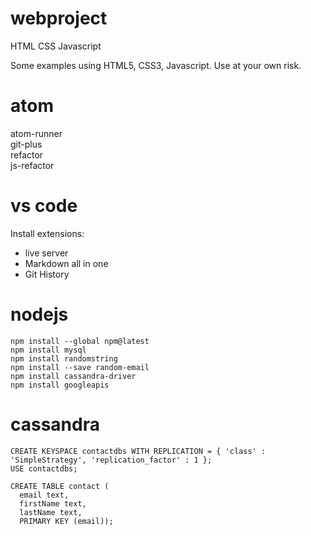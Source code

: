 # webproject
HTML CSS Javascript

Some examples using HTML5, CSS3, Javascript.
Use at your own risk.

# atom

atom-runner  
git-plus  
refactor  
js-refactor  

# vs code

Install extensions:
- live server  
- Markdown all in one  
- Git History  

# nodejs

```
npm install --global npm@latest
npm install mysql
npm install randomstring
npm install --save random-email
npm install cassandra-driver
npm install googleapis
```

# cassandra

```
CREATE KEYSPACE contactdbs WITH REPLICATION = { 'class' : 'SimpleStrategy', 'replication_factor' : 1 };
USE contactdbs;

CREATE TABLE contact (
  email text,
  firstName text,
  lastName text,
  PRIMARY KEY (email));
```
